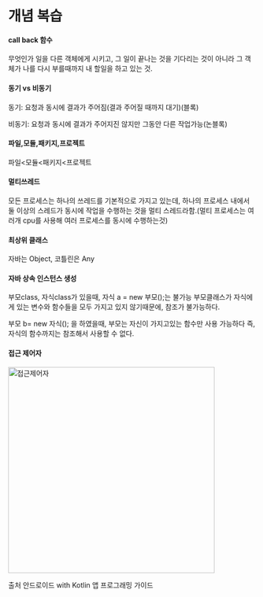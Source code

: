 <h1>개념 복습</h1>

<h4>call back 함수</h4>
<p>무엇인가 일을 다른 객체에게 시키고, 그 일이 끝나는 것을 기다리는 것이 아니라
그 객체가 나를 다시 부를때까지 내 할일을 하고 있는 것.</p>

<h4>동기 vs 비동기</h4>
<p>동기: 요청과 동시에 결과가 주어짐(결과 주어질 때까지 대기)(블록)</p>
<p>비동기: 요청과 동시에 결과가 주어지진 않지만 그동안 다른 작업가능(논블록)</p>

<h4>파일,모듈,패키지,프로젝트</h4>
<p>파일<모듈<패키지<프로젝트</p>

<h4>멀티쓰레드</h4>
<p>모든 프로세스는 하나의 쓰레드를 기본적으로 가지고 있는데, 하나의 프로세스 내에서 둘 이상의 스레드가 동시에 작업을
수행하는 것을 멀티 스레드라함.(멀티 프로세스는 여러개 cpu를 사용해 여러 프로세스를 동시에 수행하는것)</p>

<h4>최상위 클래스</h4>
<p>자바는 Object, 코틀린은 Any</p>

<h4>자바 상속 인스턴스 생성</h4>
<p>부모class, 자식class가 있을때, 자식 a = new 부모();는 불가능
부모클래스가 자식에게 있는 변수와 함수들을 모두 가지고 있지 않기때문에,
참조가 불가능하다.
</p>
<p>부모 b= new 자식(); 을 하였을때, 부모는 자신이 가지고있는 함수만 사용 가능하다
즉, 자식의 함수까지는 참조해서 사용할 수 없다.</p>

<h4>접근 제어자</h4>
<img width="419" alt="접근제어자" src="https://user-images.githubusercontent.com/24909625/90366995-154ed380-e0a3-11ea-832d-7e5c1634012c.PNG">
<p>출처 안드로이드 with Kotlin 앱 프로그래밍 가이드</p>